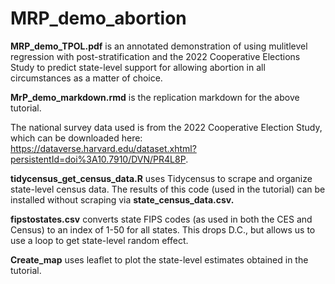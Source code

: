 # MRP_demo_abortion

**MRP_demo_TPOL.pdf** is an annotated demonstration of using mulitlevel regression with post-stratification and the 2022 Cooperative Elections Study to predict state-level support for allowing abortion in all circumstances as a matter of choice.

**MrP_demo_markdown.rmd** is the replication markdown for the above tutorial. 

The national survey data used is from the 2022 Cooperative Election Study, which can be downloaded here: https://dataverse.harvard.edu/dataset.xhtml?persistentId=doi%3A10.7910/DVN/PR4L8P.

**tidycensus_get_census_data.R** uses Tidycensus to scrape and organize state-level census data. The results of this code (used in the tutorial) can be installed without scraping via **state_census_data.csv.**

**fipstostates.csv** converts state FIPS codes (as used in both the CES and Census) to an index of 1-50 for all states. This drops D.C., but allows us to use a loop to get state-level random effect.

**Create_map** uses leaflet to plot the state-level estimates obtained in the tutorial. 
